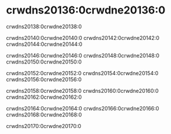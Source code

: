 # crwdns20136:0crwdne20136:0

crwdns20138:0crwdne20138:0

crwdns20140:0crwdne20140:0 crwdns20142:0crwdne20142:0 crwdns20144:0crwdne20144:0

crwdns20146:0crwdne20146:0 crwdns20148:0crwdne20148:0 crwdns20150:0crwdne20150:0

crwdns20152:0crwdne20152:0 crwdns20154:0crwdne20154:0 crwdns20156:0crwdne20156:0

crwdns20158:0crwdne20158:0 crwdns20160:0crwdne20160:0 crwdns20162:0crwdne20162:0

crwdns20164:0crwdne20164:0 crwdns20166:0crwdne20166:0 crwdns20168:0crwdne20168:0

crwdns20170:0crwdne20170:0
